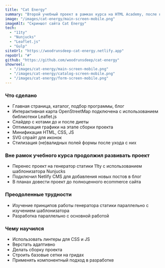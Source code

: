 ```yaml
---
title: "Cat Energy"
summary: "Второй учебный проект в рамках курса на HTML Academy, после которого я продолжил его улучшение и расширил функционал."
image: "/images/cat-energy/main-screen-mobile.png"
imageAlt: "Скриншот сайта Cat Energy"
tech:
  - "11ty"
  - "Nunjucks"
  - "Leaflet.js"
  - "Gulp"
siteUrl: "https://woodrunsdeep-cat-energy.netlify.app"
repoUrl: "#"
github: "https://github.com/woodrunsdeep/cat-energy"
showreel:
  - "/images/cat-energy/main-screen-mobile.png"
  - "/images/cat-energy/catalog-screen-mobile.png"
  - "/images/cat-energy/form-screen-mobile.png"
---
```


### Что сделано

- Главная страница, каталог, подбор программы, блог
- Интерактивная карта OpenStreetMap подключена с использованием библиотеки Leaflet.js
- Слайдер с котами до и после диеты
- Оптимизация графики на этапе сборки проекта
- Минификация HTML, CSS, JS
- SVG спрайт для иконок
- Стилизация (не)валидных полей формы после ухода с них

### Вне рамок учебного курса продолжил развивать проект

- Перенес проект на генератор статики 11ty с использованием шаблонизатора Nunjucks
- Подключил Netlify CMS для добавления новых постов в блог
- В планах довести проект до полноценного ecommerce сайта

### Преодоленные трудности

- Изучение принципов работы генератора статики параллельно с изучением шаблонизатора
- Разработка параллельно с основной работой

### Чему научился

- Использовать линтеры для CSS и JS
- Верстать адаптивно
- Делать сборку проекта
- Строить базовые сетки на гридах
- Применять компонентный подход в разработке
